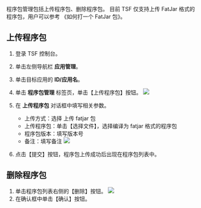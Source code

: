 
程序包管理包括上传程序包、删除程序包。
目前 TSF 仅支持上传 FatJar 格式的程序包，用户可以参考 《如何打一个 FatJar 包》。

## 上传程序包
1. 登录 TSF 控制台。
2. 单击左侧导航栏 **应用管理**。
3. 单击目标应用的 **ID/应用名**。
4. 单击 **程序包管理** 标签页，单击【上传程序包】按钮。
![](https://main.qcloudimg.com/raw/41bfef19df866bd09ebae4716ce59d2b.png)
5. 在 **上传程序包** 对话框中填写相关参数。

	- 上传方式：选择 上传 fatjar 包
	- 上传程序包：单击【选择文件】，选择编译为 fatjar 格式的程序包
	- 程序包版本：填写版本号
	- 备注：填写备注
![](https://main.qcloudimg.com/raw/9cb8a5903c374e280054507aed8f194f.png)
6. 点击【提交】按钮，程序包上传成功后出现在程序包列表中。


## 删除程序包

1. 单击程序包列表右侧的【删除】按钮。
![](https://main.qcloudimg.com/raw/c9fb8dc64111c08f6bec0e04dd7b1114.png)
2. 在确认框中单击【确认】按钮。






